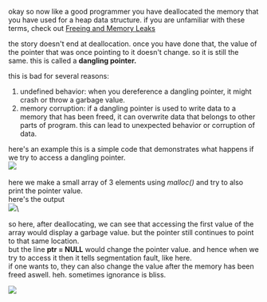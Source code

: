 okay so now like a good programmer you have deallocated the memory that you have used for a heap data structure. if you are unfamiliar with these terms, check out [Freeing and Memory Leaks](https://blog-app-wheat-kappa.vercel.app/blog/f80f3b8d-718d-40ef-9a96-48908b9d24ad)

the story doesn't end at deallocation. once you have done that, the value of the pointer that was once pointing to it doesn't change. so it is still the same. this is called a **dangling pointer.** 

this is bad for several reasons:
1. undefined behavior: when you dereference a dangling pointer, it might crash or throw a garbage value. 
2. memory corruption: if a dangling pointer is used to write data to a memory that has been freed, it can overwrite data that belongs to other parts of program. this can lead to unexpected behavior or corruption of data. 

here's an example
this is a simple code that demonstrates what happens if we try to access a dangling pointer. \
![](https://blog-pictures-akhins-projects.vercel.app/dangptr1.png) \
\
here we make a small array of 3 elements using *malloc()* and try to also print the pointer value. \
here's the output \
![](https://blog-pictures-akhins-projects.vercel.app/dangptr2.png)\

so here, after deallocating, we can see that accessing the first value of the array would display a garbage value. but the pointer still continues to point to that same location. \
but the line **ptr = NULL** would change the pointer value. and hence when we try to access it then it tells segmentation fault, like here. \
if one wants to, they can also change the value after the memory has been freed aswell. heh. sometimes ignorance is bliss.

![](https://preview.redd.it/how-memory-management-evolved-v0-btbxtye236za1.png?auto=webp&s=56d0b5c2ef25f27c268692b89fdbef4c9f1a7c6c)